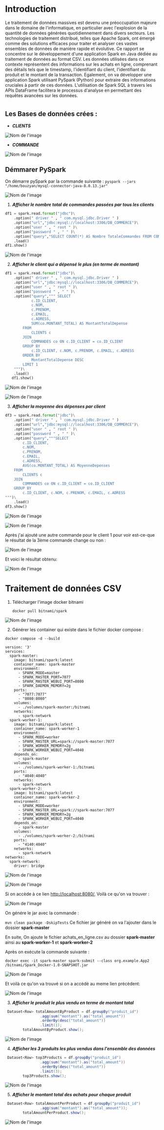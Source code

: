 # Introduction 
Le traitement de données massives est devenu une préoccupation majeure dans le domaine de l'informatique, en particulier avec l'explosion de la quantité de données générées quotidiennement dans divers secteurs. Les technologies de traitement distribué, telles que Apache Spark, ont émergé comme des solutions efficaces pour traiter et analyser ces vastes ensembles de données de manière rapide et évolutive.
Ce rapport se concentre sur le développement d'une application Spark en Java dédiée au traitement de données au format CSV. Les données utilisées dans ce contexte représentent des informations sur les achats en ligne, comprenant des détails tels que le timestamp, l'identifiant du client, l'identifiant du produit et le montant de la transaction. Egalement, on va  développer une application Spark utilisant PySpark (Python) pour extraire des informations cruciales à partir de ces données. L'utilisation de Spark SQL à travers les APIs DataFrame facilitera le processus d'analyse en permettant des requêtes avancées sur les données.

# 
## Les Bases de données crées : 
- ***CLIENTS***
  
![Nom de l'image](/captures/CLIENTS.PNG)

- ***COMMANDE***

![Nom de l'image](/captures/Commandes.PNG)

## Démmarer PySpark 
On démarre pySpark par la commande suivante : 
``
pyspark --jars "/home/bouzyan/mysql-connector-java-8.0.13.jar"
``

![Nom de l'image](/captures/démarrer_pyspark.PNG)

1. ***Afficher le nombre total de commandes passées par tous les clients***
```python
df1 = spark.read.format("jdbc")\
    .option(" driver " , " com.mysql.jdbc.Driver " )
    .option("url","jdbc:mysql://localhost:3306/DB_COMMERCE")\
    .option("user " , " root " )\
    .option("password " , " " )\
    .option("query","SELECT COUNT(*) AS Nombre TotaleCommandes FROM COMMANDES")\
    .load()
df1.show()
```

![Nom de l'image](/captures/df1.PNG)

2. ***Afficher le client qui a dépensé le plus (en terme de montant)***
```python
df1 = spark.read.format("jdbc")\
    .option(" driver " , " com.mysql.jdbc.Driver " )
    .option("url","jdbc:mysql://localhost:3306/DB_COMMERCE")\
    .option("user " , " root " )\
    .option("password " , " " )\
    .option("query",""" SELECT
            c.ID_CLIENT,
            c.NOM,
            c.PRENOM,
            c.EMAIL,
            c.ADRESS,
            SUM(co.MONTANT_TOTAL) AS MontantTotalDepense
        FROM
            CLIENTS c
        JOIN
            COMMANDES co ON c.ID_CLIENT = co.ID_CLIENT
        GROUP BY
            c.ID_CLIENT, c.NOM, c.PRENOM, c.EMAIL, c.ADRESS
        ORDER BY
            MontantTotalDepense DESC
        LIMIT 1
    """)\
    .load()
   df1.show()

```

![Nom de l'image](/captures/df2.PNG)

![Nom de l'image](/captures/resDF1.PNG)

3. ***Afficher la moyenne des dépenses par client***
```python
df3 = spark.read.format("jdbc")\
    .option(" driver " , " com.mysql.jdbc.Driver " )
    .option("url","jdbc:mysql://localhost:3306/DB_COMMERCE")\
    .option("user " , " root " )\
    .option("password " , " " )\
    .option("query","""SELECT
        c.ID_CLIENT,
        c.NOM,
        c.PRENOM,
        c.EMAIL,
        c.ADRESS,
        AVG(co.MONTANT_TOTAL) AS MoyenneDepenses
    FROM
        CLIENTS c
    JOIN
        COMMANDES co ON c.ID_CLIENT = co.ID_CLIENT
    GROUP BY
        c.ID_CLIENT, c.NOM, c.PRENOM, c.EMAIL, c.ADRESS
""")\
    .load()
df3.show()
```

![Nom de l'image](/captures/df3.PNG)

![Nom de l'image](/captures/resDF3.PNG)

Après j'ai ajouté une autre commande pour le client 1 pour voir est-ce-que le résultat de la 3ème commande change ou non : 

![Nom de l'image](/captures/ajouterCo.PNG)

Et voici le résultat obtenu:

![Nom de l'image](/captures/res.PNG)

# Traitement de données CSV

1. Télécharger  l'image docker bitnami

   ``
   docker pull bitnami/spark
   ``
   
![Nom de l'image](/captures/bitnami.PNG)

2. Générer les container qui existe dans le fichier docker compose :

``
docker compose -d --build
``

```docker
version: '3'
services:
  spark-master:
    image: bitnami/spark:latest
    container_name: spark-master
    environment:
      - SPARK_MODE=master
      - SPARK_MASTER_PORT=7077
      - SPARK_MASTER_WEBUI_PORT=8080
      - SPARK_DAEMON_MEMORY=2g 
    ports:
      - "7077:7077"
      - "8080:8080"
    volumes:
      - ./volumes/spark-master:/bitnami
    networks:
      - spark-network
  spark-worker-1:
    image: bitnami/spark:latest
    container_name: spark-worker-1
    environment:
      - SPARK_MODE=worker
      - SPARK_MASTER_URL=spark://spark-master:7077
      - SPARK_WORKER_MEMORY=2g  
      - SPARK_WORKER_WEBUI_PORT=4040
    depends_on:
      - spark-master
    volumes:
      - ./volumes/spark-worker-1:/bitnami
    ports:
      - "4040:4040"  
    networks:
      - spark-network
  spark-worker-2:
    image: bitnami/spark:latest
    container_name: spark-worker-2
    environment:
      - SPARK_MODE=worker
      - SPARK_MASTER_URL=spark://spark-master:7077
      - SPARK_WORKER_MEMORY=2g 
      - SPARK_WORKER_WEBUI_PORT=4040
    depends_on:
      - spark-master
    volumes:
      - ./volumes/spark-worker-2:/bitnami
    ports:
      - "4140:4040"  
    networks:
      - spark-network
networks:
  spark-network:
    driver: bridge
```

![Nom de l'image](/captures/starts.PNG)

![Nom de l'image](/captures/dockerSpark.PNG)


Si on accède à ce lien [http://localhost:8080/](http://localhost:8080/),  Voilà ce qu'on va trouver :

![Nom de l'image](/captures/spark1.PNG)

On génére le jar avec la commande : 

``
mvn clean package -DskipTests
``
Ce fichier jar généré on va l'ajouter dans le dossier  **spark-master**

En suite, On ajoute le fichier achats_en_ligne.csv au dossier **spark-master** ainsi au **spark-worker-1** et **spark-worker-2**

Après on exécute la commande suivante :

``
docker exec -it spark-master spark-submit --class org.example.App2 /bitnami/Spark_Docker-1.0-SNAPSHOT.jar
``

![Nom de l'image](/captures/cccc.PNG)

Et voilà ce qu'on va trouvé si on a accèdé au meme lien précèdent: 

![Nom de l'image](/captures/spark2.PNG)

3. ***Afficher le produit le plus vendu en terme de montant total***

```java
 Dataset<Row> totalAmountByProduct = df.groupBy("produit_id")
                .agg(sum("montant").as("total_amount"))
                .orderBy(desc("total_amount"))
                .limit(1);
        totalAmountByProduct.show();
```
![Nom de l'image](/captures/111.PNG)

4. ***Afficher les 3 produits les plus vendus dans l'ensemble des données***
   
```java
 Dataset<Row> top3Products = df.groupBy("produit_id")
                .agg(sum("montant").as("total_amount"))
                .orderBy(desc("total_amount"))
                .limit(3);
        top3Products.show();
```
![Nom de l'image](/captures/22.PNG)

5. ***Afficher le montant total des achats pour chaque produit***

```java
 Dataset<Row> totalAmountPerProduct = df.groupBy("produit_id")
                .agg(sum("montant").as("total_amount"));
        totalAmountPerProduct.show();
```

![Nom de l'image](/captures/33.PNG)






